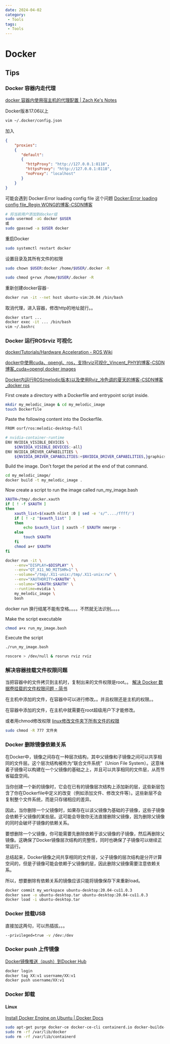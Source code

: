 ```yaml
---
date: 2024-04-02
category: 
 - Tools
tags: 
 - Tools
---
```

# Docker

## Tips

### Docker 容器内走代理
[docker 容器内使用宿主机的代理配置 | Zach Ke's Notes](https://kebingzao.com/2019/02/22/docker-container-proxy/)

Docker版本17.06以上
```bash
vim ~/.docker/config.json
```
加入
```json
{
	"proxies":
	{
	   "default":
	   {
	     "httpProxy": "http://127.0.0.1:8118",
	     "httpsProxy": "http://127.0.0.1:8118",
	     "noProxy": "localhost"
	   }
	}
}
```
可能会遇到 Docker:Error loading config file 这个问题
[Docker:Error loading config file_Regin WONG的博客-CSDN博客](https://blog.csdn.net/JerryITGO/article/details/105785714)

```bash
# 将当前用户添加到docker组
sudo usermod -aG docker $USER
或
sudo gpasswd -a $USER docker
```

重启Docker
```bash
sudo systemctl restart docker
```

设置目录及其所有文件的权限
```bash
sudo chown $USER:docker /home/$USER/.docker -R

sudo chmod g+rwx /home/$USER/.docker -R
```

重新创建docker容器··

```bash
docker run -it --net host ubuntu-vim:20.04 /bin/bash
```

取消代理，进入容器，修改http的地址就行。。
```bash
docker start ...
docker exec -it ... /bin/bash
vim ~/.bashrc 
```

### Docker 运行ROSrviz 可视化

[docker/Tutorials/Hardware Acceleration - ROS Wiki](http://wiki.ros.org/docker/Tutorials/Hardware%20Acceleration#nvidia-docker1)

[docker中使用cuda、opengl、ros，支持rviz可视化_Vincent_PHY的博客-CSDN博客_cuda+opengl docker images](https://blog.csdn.net/sinat_37141443/article/details/115461863)

[Docker内运行ROS(melodic版本)以及使用Rviz_冷色调的夏天的博客-CSDN博客_docker ros](https://blog.csdn.net/qq_40695642/article/details/117607446?utm_medium=distribute.pc_relevant.none-task-blog-2~default~BlogCommendFromBaidu~default-6.control&depth_1-utm_source=distribute.pc_relevant.none-task-blog-2~default~BlogCommendFromBaidu~default-6.control)

First create a directory with a Dockerfile and entrypoint script inside.
```bash
mkdir my_melodic_image & cd my_melodic_image
touch Dockerfile
```
Paste the following content into the Dockerfile.

```bash
FROM osrf/ros:melodic-desktop-full

# nvidia-container-runtime
ENV NVIDIA_VISIBLE_DEVICES \
    ${NVIDIA_VISIBLE_DEVICES:-all}
ENV NVIDIA_DRIVER_CAPABILITIES \
    ${NVIDIA_DRIVER_CAPABILITIES:+$NVIDIA_DRIVER_CAPABILITIES,}graphics
```

Build the image. Don't forget the period at the end of that command.
```bash
cd my_melodic_image/
docker build -t my_melodic_image .
```

Now create a script to run the image called run_my_image.bash
```bash
XAUTH=/tmp/.docker.xauth
if [ ! -f $XAUTH ]
then
    xauth_list=$(xauth nlist :0 | sed -e 's/^..../ffff/')
    if [ ! -z "$xauth_list" ]
    then
        echo $xauth_list | xauth -f $XAUTH nmerge -
    else
        touch $XAUTH
    fi
    chmod a+r $XAUTH
fi

docker run -it \
    --env="DISPLAY=$DISPLAY" \
    --env="QT_X11_NO_MITSHM=1" \
    --volume="/tmp/.X11-unix:/tmp/.X11-unix:rw" \
    --env="XAUTHORITY=$XAUTH" \
    --volume="$XAUTH:$XAUTH" \
    --runtime=nvidia \
    my_melodic_image \
    bash
```
docker run 换行结尾不能有空格。。。。不然就无法识别。。。。

Make the script executable
```bash
chmod a+x run_my_image.bash
```

Execute the script
```bash
./run_my_image.bash
```

```bash
roscore > /dev/null & rosrun rviz rviz
```

### 解决容器挂载文件权限问题

当把容器中的文件拷贝到主机时，复制出来的文件权限是root。。
[解决 Docker 数据卷挂载的文件权限问题 - 简书](https://www.jianshu.com/p/83d787d50b61)

在主机中添加的文件，在容器中可以进行修改。。并且权限还是主机的权限。。

在容器中添加的文件，在主机中就需要在root超级用户下才能修改。

或者用chmod修改权限
[linux修改文件夹下所有文件的权限](https://blog.csdn.net/qq_41996454/article/details/109689314)
```bash
sudo chmod -R 777 文件夹
```

### Docker 删除镜像依赖关系

在Docker中，镜像之间存在一种层次结构，其中父镜像和子镜像之间可以共享相同的文件层。这个层次结构被称为“联合文件系统”（Union File System）。这意味着子镜像可以构建在一个父镜像的基础之上，并且可以共享相同的文件层，从而节省磁盘空间。

当你创建一个新的镜像时，它会在已有的镜像层次结构上添加新的层，这些新层包含了你在Dockerfile中定义的改变（例如添加文件、修改文件等）。这些新层不会复制整个文件系统，而是只存储相应的差异。

因此，当你删除一个父镜像时，如果存在以该父镜像为基础的子镜像，这些子镜像会依赖于父镜像的某些层。这可能会导致你无法直接删除父镜像，因为删除父镜像的同时会破坏子镜像的依赖关系。

要想删除一个父镜像，你可能需要先删除依赖于该父镜像的子镜像，然后再删除父镜像。这确保了Docker镜像层次结构的完整性，同时也确保了子镜像可以继续正常运行。

总结起来，Docker镜像之间共享相同的文件层，父子镜像的层次结构是分开计算空间的，但是子镜像可能会依赖于父镜像的层，因此删除父镜像需要注意依赖关系。

所以，想要删除有依赖关系的镜像应该只能将镜像保存下来重新load。

```bash
docker commit my_workspace ubuntu-desktop:20.04-cu11.0.3
docker save -o ubuntu-desktop.tar ubuntu-desktop:20.04-cu11.0.3
docker load -i ubuntu-desktop.tar 
```

### Docker 挂载USB
直接加这两句，可以热插拔。。。
```bash
--privileged=true -v /dev:/dev
```

### Docker push 上传镜像
[Docker镜像推送（push）到Docker Hub](https://blog.csdn.net/lxy___/article/details/105821141)

```bash
docker login
docker tag XX:v1 username/XX:v1
docker push username/XX:v1
```

### Docker 卸载

#### Linux
[Install Docker Engine on Ubuntu | Docker Docs](https://docs.docker.com/engine/install/ubuntu/#uninstall-docker-engine)

```bash
sudo apt-get purge docker-ce docker-ce-cli containerd.io docker-buildx-plugin docker-compose-plugin docker-ce-rootless-extras
sudo rm -rf /var/lib/docker
sudo rm -rf /var/lib/containerd
```

